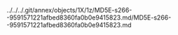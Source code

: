 ../../../.git/annex/objects/1X/1z/MD5E-s266--9591571221afbed8360fa0b0e9415823.md/MD5E-s266--9591571221afbed8360fa0b0e9415823.md